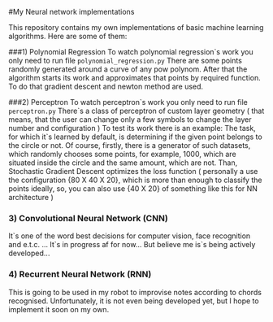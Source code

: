 #My Neural network implementations

This repository contains my own implementations of basic machine learning algorithms.
 Here are some of them:
 
###1) Polynomial Regression
To watch polynomial regression\`s work you only need to run file 
    `polynomial_regression.py`
There are some points randomly generated around a curve of any pow polynom.
After that the algorithm starts its work and approximates that points by required function.
To do that gradient descent and newton method are used.

###2) Perceptron
To watch perceptron\`s work you only need to run file
    ``perceptron.py``
There\`s a class of perceptron of custom layer geometry 
( that means, that the user can change only a few symbols to change the layer number and configuration )
To test its work there is an example:
The task, for which it\`s learned by default, is determining if the given point belongs to the circle or not.
Of course, firstly, there is a generator of such datasets, which randomly chooses some points, for example, 1000, which are situated inside the circle and the same amount, which are not.
Than, Stochastic Gradient Descent optimizes the loss function 
( personally a use the configuration {80 X 40 X 20}, which is more than enough to classify the points ideally, so, you can also use {40 X 20} of something like this for NN architecture ) 

### 3) Convolutional Neural Network (CNN)
It\`s one of the word best decisions for computer vision, face recognition and e.t.c. ...
It\`s in progress af for now... But believe me is\`s being actively developed...


### 4) Recurrent Neural Network (RNN)
This is going to be used in my robot to improvise notes according to chords recognised.
Unfortunately, it is not even being developed yet, but I hope to implement it soon on my own.
